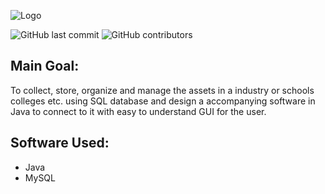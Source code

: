 ![Logo](https://raw.githubusercontent.com/shreyask21/assetmgmt/master/img/logo.png)


![GitHub last commit](https://img.shields.io/github/last-commit/shreyask21/assetmgmt) ![GitHub contributors](https://img.shields.io/github/contributors/shreyask21/assetmgmt)

## Main Goal:
To collect, store, organize and manage the assets in a industry or schools colleges etc. using SQL database
and design a accompanying software in Java to connect to it with easy to understand GUI for the user.

## Software Used:
* Java
* MySQL
